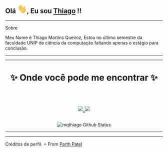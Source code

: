 ## Olá <img src="https://raw.githubusercontent.com/parth-27/parth-27/master/Hi.gif" width="30px">, Eu sou [Thiago](https://github.com/mqthiago) !!

</h2>

<hr/>

Sobre

Meu Nome é Thiago Martins Queiroz, Estou no último semestre da faculdade UNIP de ciência da computação faltando apenas o estágio para conclusão.


<hr/>

<hr>

<h1 align="center">
✨ Onde você pode me encontrar ✨
  
  <!-- https://img.shields.io/badge/Linkedin-Parth Patel-blue&?style=social&logo=linkedin -->

  <!-- https://img.shields.io/badge/Github-Parth%20Patel-black&?style=social&logo=Github -->

<p align="center">
  <br/>
  <a href="https://www.linkedin.com/in/thiagomq/">
    <img src="https://img.shields.io/badge/LinkedIn-%230077B5.svg?&style=flat-square&logo=linkedin&logoColor=white">
  </a>
  
  <a href="https://github.com/mqthiago">
    <img src="https://img.shields.io/badge/Github-%230A0A0A.svg?&style=flat-square&logo=Github&logoColor=white">  
  </a>
  <br/>
</p>
</h1>

<div align = "center">

![mqthiago Github Status](https://github-readme-stats.vercel.app/api?username=mqthiago&show_icons=true&title_color=3793c4&icon_color=ffbb00&text_color=ffffff&bg_color=000000)

<hr>

</div>


---
 Créditos de perfil.
⭐️ From [Parth Patel](https://github.com/parth-27) 

